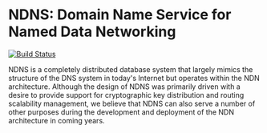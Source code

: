 # NDNS: Domain Name Service for Named Data Networking

[![Build Status](https://travis-ci.org/named-data/ndns.svg?branch=master)](https://travis-ci.org/named-data/ndns)

NDNS is a completely distributed database system that largely mimics the structure of the
DNS system in today's Internet but operates within the NDN architecture.  Although the
design of NDNS was primarily driven with a desire to provide support for cryptographic key
distribution and routing scalability management, we believe that NDNS can also serve a
number of other purposes during the development and deployment of the NDN architecture in
coming years.
